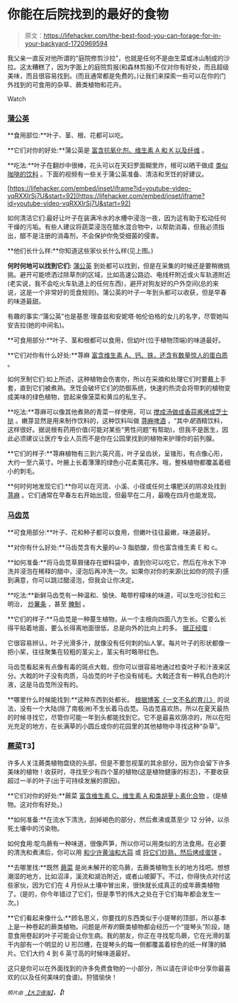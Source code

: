 # 你能在后院找到的最好的食物

> 原文：<https://lifehacker.com/the-best-food-you-can-forage-for-in-your-backyard-1720969594>

我父亲一直反对他所谓的“庭院修剪沙拉”，也就是任何不是由生菜或冰山制成的沙拉。这太糟糕了，因为字面上的庭院剪报(和森林剪报)不仅对你有好处，而且超级美味，而且很容易找到。(而且通常都是免费的。)让我们来探索一些可以在你的门外找到的可食用的杂草、蕨类植物和花卉。

Watch

### [蒲公英](https://en.wikipedia.org/wiki/Taraxacum)

**食用部位:**叶子、茎、根、花都可以吃。

**它们对你的好处:**蒲公英是 [富含抗氧化剂、维生素 A 和 K 以及纤维](http://www.fix.com/blog/foraging-for-edible-plants/?utm_source=synd&utm_medium=foodandwine) 。

**吃法:**叶子在翻炒中很棒，花头可以在天妇罗面糊里炸，根可以晒干做成 [类似咖啡的饮料](http://www.huffingtonpost.com/2015/06/18/dandelion-coffee_n_7614668.html) 。下面的视频有一些关于蒲公英准备、清洁和烹饪的好建议。

 [https://lifehacker.com/embed/inset/iframe?id=youtube-video-vqRXXIrSj7U&start=92](https://lifehacker.com/embed/inset/iframe?id=youtube-video-vqRXXIrSj7U&start=92) 

如何清洁它们:最好让叶子在装满冷水的水槽中浸泡一夜，因为这有助于松动任何干燥的污垢。有些人建议将蔬菜浸泡在醋水混合物中，以帮助消毒，但我必须指出，醋不是注册的消毒剂，不会保护你免受细菌的侵害。

**他们长什么样:**你知道这些家伙长什么样(见上图。)

**何时何地可以找到它们:** [蒲公英](https://en.wikipedia.org/wiki/Taraxacum) 到处都可以找到，但是在采集的时候还是要稍微挑挑。避开可能喷洒过除草剂的区域，比如高速公路边、电线杆附近或火车轨道附近(老实说，我不会吃火车轨道上的任何东西)，避开对狗友好的户外空间(总的来说，这是一个非常好的觅食规则)。蒲公英的叶子一年到头都可以收获，但是早春的味道最甜。

有趣的事实:“蒲公英”也是基思·理查兹和安妮塔·帕伦伯格的女儿的名字，尽管她叫安吉拉(她的中间名)。

**可食用部分:**叶子、茎和根都可以食用，但幼叶(位于植物顶端)的味道最好。

**它们对你有什么好处:**荨麻 [富含维生素 A、钙、铁，还含有数量惊人的蛋白质](http://www.fix.com/blog/foraging-for-edible-plants/?utm_source=synd&utm_medium=foodandwine) 。

如何烹制它们:如上所述，这种植物会伤害你，所以在采摘和处理它们时要戴上手套，直到它们被煮熟。烹饪会破坏它们的防御系统，快速的热烫会将带刺的植物变成美味的绿色植物，尝起来像菠菜和黄瓜的私生子。

**吃法:**荨麻可以像其他煮熟的青菜一样使用，可以 [搅成汤](http://food52.com/recipes/11495-nettle-and-green-garlic-soup)[做成香蒜酱](http://food52.com/recipes/14232-pesto-d-urtica-nettle-pesto)[烤成芝士挞](http://reciperelay.com/seasonal-eating-nettle-goat-cheese-tart/) 。嫩芽显然是用来制作饮料的，这种饮料叫做 [荨麻啤酒](http://andhereweare.net/2013/03/making-wild-nettles-beer.html/) ，“其中*是*酒精饮料，这样很好。据说根有药用价值(可能对某些“男性问题”有帮助)，但我不是医生，因此必须建议让医疗专业人员而不是你在公园里找到的植物来护理你的前列腺。

**它们的样子:**荨麻植物有三到六英尺高，叶子呈齿状，呈锥形，有点像心形，大约一至六英寸。叶腋上长着薄薄的绿色小花柔荑花序。哦，整株植物都覆盖着细小的刺毛。

**何时何地发现它们:**你可以在河流、小溪、小径或任何土壤肥沃的阴凉处找到 [荨麻](https://en.wikipedia.org/wiki/Urtica_dioica) 。它们通常在早春左右开始出现，但最早在二月，最晚在四月也能发现。

### [马齿苋](https://en.wikipedia.org/wiki/Portulaca_oleracea)

**可食用部分:**叶子、花和种子都可以食用，但嫩叶往往最嫩，味道最好。

**对你有什么好处:**马齿苋含有大量的ω-3 脂肪酸，但也富含维生素 E 和 c。

**如何准备:**将马齿苋草屑储存在塑料袋中，直到你可以吃它，然后在冷水下冲洗并浸泡在稀释的醋中，浸泡后再冲洗一次。如果你对你的来源(比如你的院子)感到满意，你可以跳过醋浸泡，但我会让你决定。

**吃法:**新鲜马齿苋有一种温和、愉快、略带柠檬味的味道，可以生吃沙拉和三明治， [炒薯条](http://www.seriouseats.com/recipes/2009/09/stir-fried-greens-with-garlic-bok-choy-with-oyster-sauce-recipe.html) ，甚至 [腌制](http://www.seriouseats.com/recipes/2013/08/pickled-purslane.html?ref=search) 。

**它们的样子:**马齿苋是一种蔓生植物，从一个主根向四面八方生长。它要么长得平贴着地面，要么长得离地面很低，总是向外的比向上的多。 [据正经噬](http://www.seriouseats.com/2013/08/foraged-flavor-all-about-purslane.html) :

它很容易辨认，叶子光滑多汁，就像没有任何刺的仙人掌。每片叶子的形状都像一把小桨，往往聚集在较粗的茎尖上，茎尖有时略带红色。

马齿苋看起来有点像有毒的斑点大戟，但你可以很容易地通过检查叶子和汁液来区分。大戟的叶子没有肉质，马齿苋的叶子也没有绒毛。大戟还含有一种乳白色的汁液，这是马齿苋所没有的。

**哪里什么时候能找到:**这种东西到处都长。 [根据博客《一文不名的育儿》](http://www.pennilessparenting.com/2011/09/foraging-for-purslane.html) 的说法，没有一个大陆(除了南极洲)不生长着马齿苋。马齿苋喜欢热，所以在夏天最热的时候寻找它，尽管你可能一年到头都能找到它。它不是最喜欢荫凉的，所以在阳光充足的地方，在长满草的小圆丘或你的花园里的其他植物中寻找这种“杂草”。

### [蕨菜](https://en.wikipedia.org/wiki/Fiddlehead_fern)T3】

许多人关注蕨类植物盘绕的头部，但是不要忽视茎的其余部分，因为你会留下许多美味的植物！收获时，寻找至少有四个茎的植物(这是植物健康的标志)，不要收获超过一半的叶子(出于可持续发展的原因)。

**它们对你的好处:**蕨菜 [富含维生素 C、维生素 A 和类胡萝卜素化合物](http://www.nutrition-and-you.com/fiddlehead-ferns.html) 。(是植物。这对你有好处。)

**如何准备:**在流水下清洗，刮掉褐色的部分，然后煮沸或蒸至少 12 分钟，以杀死土壤中的污染物。

如何食用:鸵鸟蕨有一种味道，很像芦笋，所以你可以用类似的方法食用。在必要的清洗和煮沸后，你可以用 [和少许黄油和大蒜](http://www.tablespoon.com/recipes/pan-sauteed-fiddlehead-ferns-fiddlehead-recipes/d9696daa-99e1-44fd-9d72-5792cbc7a3f9) 或 [将它们炒熟，然后烤成蛋饼](http://food52.com/recipes/5131-fiddlehead-frittata) 。

**去哪里找:**既然 [蕨菜](https://en.wikipedia.org/wiki/Fiddlehead_fern) 是尚未解开的驼鸟蕨，去蕨类植物生长的地方找吧。想想潮湿的地方，比如沼泽，溪流和湖泊附近，或者山坡脚下。不过，你得快点对付这些家伙，因为它们在 4 月份从土壤中冒出来，很快就长成真正的成年蕨类植物了。(是的，你今年错过了它们，但是季节的伟大之处在于它们每年都会发生一次。)

**它们看起来像什么:**顾名思义，你要找的东西类似于小提琴的顶部，所以基本上是一种卷起的蕨类植物。问题是*所有的*蕨类植物都会经历一个“提琴头”阶段，随意食用卷起的叶子可能会让你生病。我的朋友，你正在寻找鸵鸟蕨，它在光滑的茎干内部有一个明显的 U 形凹槽，在提琴头的每一侧都覆盖着棕色的纸一样薄的鳞片。它们大约 4 到 6 英寸高的时候味道最好。

这只是你可以在外面找到的许多免费食物的一小部分，所以请在评论中分享你最喜欢的(以及任何美味的食谱)。狩猎愉快！

<small>*照片由*</small> [<small>*【大卫德海】*</small>](https://www.flickr.com/photos/davedehetre/4949194554/in/photolist-8xkV7A-dVG9CB-av34mS-ngC9Rx-bMTxYM-av34iN-aHfbCF-9Z1L4c-ifrPNu-nd45Nd-7oCJGv-7BYgzT-nFVfmu-npCyZ6-npCrTW-nHUhka-nHUhig-nG67yD-nG4L5J-nHSyQD-nHSyN4-nFNfhV-npAHy7-j7rmcB-8478MW-jY3sSX-q6iNyc-9Z4Hkd-bwKbVJ-kb2vY7-tYnZYw-nXJMew-9Z4GxG-ga457-qRLc3W-odyFQm-h6knAH-fPgKb8-7MKHjc-odDjP1-cCDAUJ-nj8w1T-ov9haz-njpRee-ngdzE7-c8htMy-r4xder-or7sHS-bDYT72-7EhaeG)*，【t*